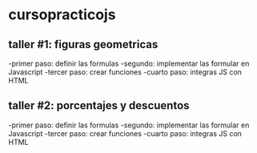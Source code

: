 # cursopracticojs

## taller #1: figuras geometricas

-primer paso: definir las formulas
-segundo: implementar las formular en Javascript
-tercer paso: crear funciones
-cuarto paso: integras JS con HTML

## taller #2: porcentajes y descuentos

-primer paso: definir las formulas
-segundo: implementar las formular en Javascript
-tercer paso: crear funciones
-cuarto paso: integras JS con HTML